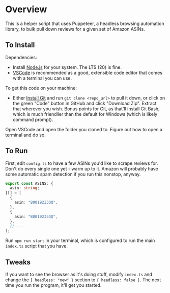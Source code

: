 # Overview

This is a helper script that uses Puppeteer, a headless browsing automation library, to bulk pull down reviews for a given set of Amazon ASINs.

## To Install

Dependencies:

- Install [Node.js](https://nodejs.org/en/download) for your system. The LTS (20) is fine.
- [VSCode](https://code.visualstudio.com/) is recommended as a good, extensible code editor that comes with a terminal you can use.

To get this code on your machine:

- Either [Install Git](https://git-scm.com/downloads) and run `git clone <repo_url>` to pull it down, or click on the green "Code" button in GitHub and click "Download Zip". Extract that wherever you wish. Bonus points for Git, as that'll install Git Bash, which is much friendlier than the default for Windows (which is likely command prompt).

Open VSCode and open the folder you cloned to. Figure out how to open a terminal and do so.

## To Run

First, edit `config.ts` to have a few ASINs you'd like to scrape reviews for. Don't do every single one yet - warm up to it. Amazon will probably have some automatic spam detection if you run this nonstop, anyway.

```ts
export const ASINS: {
  asin: string;
}[] = [
  {
    asin: "B00192I3QQ",
  },
  {
    asin: "B00192I3QQ",
  },
  // ...
];

```

Run `npm run start` in your terminal, which is configured to run the main `index.ts` script that you have.

## Tweaks

If you want to see the browser as it's doing stuff, modify `index.ts` and change the `{ headless: "new" }` section to `{ headless: false }`. The next time you run the program, it'll get you started.